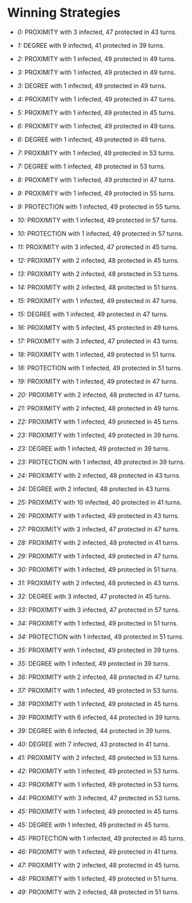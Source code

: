 # Winning Strategies

* _0:_ PROXIMITY with 3 infected, 47 protected in 43 turns.


* _1:_ DEGREE with 9 infected, 41 protected in 39 turns.


* _2:_ PROXIMITY with 1 infected, 49 protected in 49 turns.


* _3:_ PROXIMITY with 1 infected, 49 protected in 49 turns.


* _3:_ DEGREE with 1 infected, 49 protected in 49 turns.


* _4:_ PROXIMITY with 1 infected, 49 protected in 47 turns.


* _5:_ PROXIMITY with 1 infected, 49 protected in 45 turns.


* _6:_ PROXIMITY with 1 infected, 49 protected in 49 turns.


* _6:_ DEGREE with 1 infected, 49 protected in 49 turns.


* _7:_ PROXIMITY with 1 infected, 49 protected in 53 turns.


* _7:_ DEGREE with 1 infected, 49 protected in 53 turns.


* _8:_ PROXIMITY with 1 infected, 49 protected in 47 turns.


* _9:_ PROXIMITY with 1 infected, 49 protected in 55 turns.


* _9:_ PROTECTION with 1 infected, 49 protected in 55 turns.


* _10:_ PROXIMITY with 1 infected, 49 protected in 57 turns.


* _10:_ PROTECTION with 1 infected, 49 protected in 57 turns.


* _11:_ PROXIMITY with 3 infected, 47 protected in 45 turns.


* _12:_ PROXIMITY with 2 infected, 48 protected in 45 turns.


* _13:_ PROXIMITY with 2 infected, 48 protected in 53 turns.


* _14:_ PROXIMITY with 2 infected, 48 protected in 51 turns.


* _15:_ PROXIMITY with 1 infected, 49 protected in 47 turns.


* _15:_ DEGREE with 1 infected, 49 protected in 47 turns.


* _16:_ PROXIMITY with 5 infected, 45 protected in 49 turns.


* _17:_ PROXIMITY with 3 infected, 47 protected in 43 turns.


* _18:_ PROXIMITY with 1 infected, 49 protected in 51 turns.


* _18:_ PROTECTION with 1 infected, 49 protected in 51 turns.


* _19:_ PROXIMITY with 1 infected, 49 protected in 47 turns.


* _20:_ PROXIMITY with 2 infected, 48 protected in 47 turns.


* _21:_ PROXIMITY with 2 infected, 48 protected in 49 turns.


* _22:_ PROXIMITY with 1 infected, 49 protected in 45 turns.


* _23:_ PROXIMITY with 1 infected, 49 protected in 39 turns.


* _23:_ DEGREE with 1 infected, 49 protected in 39 turns.


* _23:_ PROTECTION with 1 infected, 49 protected in 39 turns.


* _24:_ PROXIMITY with 2 infected, 48 protected in 43 turns.


* _24:_ DEGREE with 2 infected, 48 protected in 43 turns.


* _25:_ PROXIMITY with 10 infected, 40 protected in 41 turns.


* _26:_ PROXIMITY with 1 infected, 49 protected in 43 turns.


* _27:_ PROXIMITY with 3 infected, 47 protected in 47 turns.


* _28:_ PROXIMITY with 2 infected, 48 protected in 41 turns.


* _29:_ PROXIMITY with 1 infected, 49 protected in 47 turns.


* _30:_ PROXIMITY with 1 infected, 49 protected in 51 turns.


* _31:_ PROXIMITY with 2 infected, 48 protected in 43 turns.


* _32:_ DEGREE with 3 infected, 47 protected in 45 turns.


* _33:_ PROXIMITY with 3 infected, 47 protected in 57 turns.


* _34:_ PROXIMITY with 1 infected, 49 protected in 51 turns.


* _34:_ PROTECTION with 1 infected, 49 protected in 51 turns.


* _35:_ PROXIMITY with 1 infected, 49 protected in 39 turns.


* _35:_ DEGREE with 1 infected, 49 protected in 39 turns.


* _36:_ PROXIMITY with 2 infected, 48 protected in 47 turns.


* _37:_ PROXIMITY with 1 infected, 49 protected in 53 turns.


* _38:_ PROXIMITY with 1 infected, 49 protected in 45 turns.


* _39:_ PROXIMITY with 6 infected, 44 protected in 39 turns.


* _39:_ DEGREE with 6 infected, 44 protected in 39 turns.


* _40:_ DEGREE with 7 infected, 43 protected in 41 turns.


* _41:_ PROXIMITY with 2 infected, 48 protected in 53 turns.


* _42:_ PROXIMITY with 1 infected, 49 protected in 53 turns.


* _43:_ PROXIMITY with 1 infected, 49 protected in 53 turns.


* _44:_ PROXIMITY with 3 infected, 47 protected in 53 turns.


* _45:_ PROXIMITY with 1 infected, 49 protected in 45 turns.


* _45:_ DEGREE with 1 infected, 49 protected in 45 turns.


* _45:_ PROTECTION with 1 infected, 49 protected in 45 turns.


* _46:_ PROXIMITY with 1 infected, 49 protected in 41 turns.


* _47:_ PROXIMITY with 2 infected, 48 protected in 45 turns.


* _48:_ PROXIMITY with 1 infected, 49 protected in 51 turns.


* _49:_ PROXIMITY with 2 infected, 48 protected in 51 turns.


